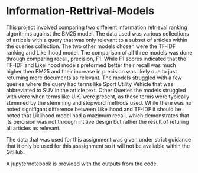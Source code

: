 # Information-Rettrival-Models
This project involved comparing two different information retrieval ranking algorithms against the BM25 model. The data used was various collections of articels with a query that was only relevant to a subset of articles within the queries collection. The two other models chosen were the TF-IDF ranking and Likelihood model. The comparison of all three models was done through comparing recall, precision, F1. While F1 scores indicated that the TF-IDF and Likelihood models preformed better their recall was much higher then BM25 and their increase in precision was likely due to just returning more documents as relevant. The models struggled with a few queries where the query had terms like Sport Utility Vehicle that was abbreviated to SUV in the article text. Other Queries the models struggled with were when terms like U.K. were present, as these terms were typically stemmed by the stemming and stopword methods used. While there was no noted signifigant difference between Likelihood and TF-IDF it should be noted that Liklihood model had a mazimum recall, which demonstrates that its percision was not through intitive design but rather the result of returing all articles as relevant. 

The data that was used for this assignment was given under strict guidance that it only be used for this asssignment so it will not be avaliable within the GitHub.

A jupyternotebook is provided with the outputs from the code.
